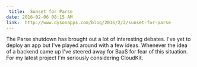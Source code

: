 ```yaml
---
 title:  Sunset for Parse
date: 2016-02-06 08:15 AM
link:  http://www.dysonapps.com/blog/2016/2/2/sunset-for-parse
---
```


The Parse shutdown has brought out a lot of interesting debates. I've yet to deploy an app but I've played around with a few ideas. Whenever the idea of a backend came up I've steered away for BaaS for fear of this situation. For my latest project I'm seriously considering CloudKit.
